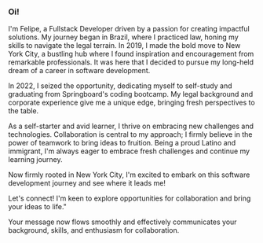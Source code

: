 ### Oi! 

I'm Felipe, a Fullstack Developer driven by a passion for creating impactful solutions. My journey began in Brazil, where I practiced law, honing my skills to navigate the legal terrain. In 2019, I made the bold move to New York City, a bustling hub where I found inspiration and encouragement from remarkable professionals. It was here that I decided to pursue my long-held dream of a career in software development.

In 2022, I seized the opportunity, dedicating myself to self-study and graduating from Springboard's coding bootcamp. My legal background and corporate experience give me a unique edge, bringing fresh perspectives to the table.

As a self-starter and avid learner, I thrive on embracing new challenges and technologies. Collaboration is central to my approach; I firmly believe in the power of teamwork to bring ideas to fruition. Being a proud Latino and immigrant, I'm always eager to embrace fresh challenges and continue my learning journey.

Now firmly rooted in New York City, I'm excited to embark on this software development journey and see where it leads me!

Let's connect! I'm keen to explore opportunities for collaboration and bring your ideas to life."

Your message now flows smoothly and effectively communicates your background, skills, and enthusiasm for collaboration.
